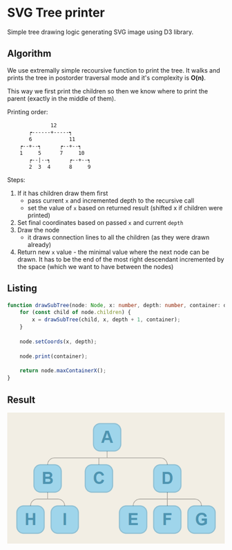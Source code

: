 # SVG Tree printer
Simple tree drawing logic generating SVG image using D3 library.
## Algorithm
We use extremally simple recoursive function to print the tree. It walks and prints the tree in postorder traversal mode and it's complexity is **O(n)**.

This way we first print the children so then we know where to print the parent (exactly in the middle of them).

Printing order:

```
              12
       ┍------+-----┑
       6            11
    ┍--+--┑      ┍--+--┑
    1     5      7     10
       ┍--|--┑      ┍--+--┑
       2  3  4      8     9
```

Steps:
1. If it has children draw them first
    * pass current `x` and incremented depth to the recursive call
    * set the value of `x` based on returned result (shifted x if children were printed)
2. Set final coordinates based on passed `x` and current `depth`
3. Draw the node
    * it draws connection lines to all the children (as they were drawn already)
4. Return new `x` value - the minimal value where the next node can be drawn. It has to be the end of the most right descendant incremented by the space (which we want to have between the nodes)


## Listing
```typescript
function drawSubTree(node: Node, x: number, depth: number, container: d3.Selection<"g">) {
    for (const child of node.children) {
        x = drawSubTree(child, x, depth + 1, container);
    }

    node.setCoords(x, depth);

    node.print(container);

    return node.maxContainerX();
}
```

## Result
![Screenshot](https://github.com/maxwroc/SVGTree/blob/master/screen.png)